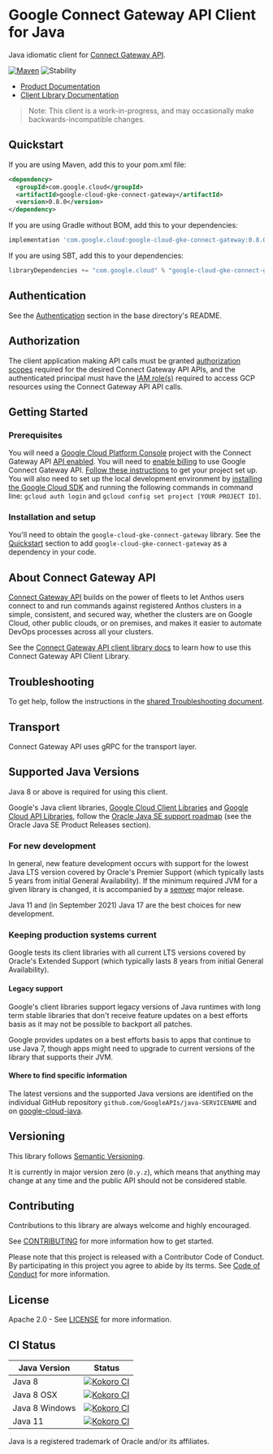 # Google Connect Gateway API Client for Java

Java idiomatic client for [Connect Gateway API][product-docs].

[![Maven][maven-version-image]][maven-version-link]
![Stability][stability-image]

- [Product Documentation][product-docs]
- [Client Library Documentation][javadocs]

> Note: This client is a work-in-progress, and may occasionally
> make backwards-incompatible changes.


## Quickstart


If you are using Maven, add this to your pom.xml file:


```xml
<dependency>
  <groupId>com.google.cloud</groupId>
  <artifactId>google-cloud-gke-connect-gateway</artifactId>
  <version>0.8.0</version>
</dependency>
```

If you are using Gradle without BOM, add this to your dependencies:

```Groovy
implementation 'com.google.cloud:google-cloud-gke-connect-gateway:0.8.0'
```

If you are using SBT, add this to your dependencies:

```Scala
libraryDependencies += "com.google.cloud" % "google-cloud-gke-connect-gateway" % "0.8.0"
```

## Authentication

See the [Authentication][authentication] section in the base directory's README.

## Authorization

The client application making API calls must be granted [authorization scopes][auth-scopes] required for the desired Connect Gateway API APIs, and the authenticated principal must have the [IAM role(s)][predefined-iam-roles] required to access GCP resources using the Connect Gateway API API calls.

## Getting Started

### Prerequisites

You will need a [Google Cloud Platform Console][developer-console] project with the Connect Gateway API [API enabled][enable-api].
You will need to [enable billing][enable-billing] to use Google Connect Gateway API.
[Follow these instructions][create-project] to get your project set up. You will also need to set up the local development environment by
[installing the Google Cloud SDK][cloud-sdk] and running the following commands in command line:
`gcloud auth login` and `gcloud config set project [YOUR PROJECT ID]`.

### Installation and setup

You'll need to obtain the `google-cloud-gke-connect-gateway` library.  See the [Quickstart](#quickstart) section
to add `google-cloud-gke-connect-gateway` as a dependency in your code.

## About Connect Gateway API


[Connect Gateway API][product-docs] builds on the power of fleets to let Anthos users connect to and run commands against registered Anthos clusters in a simple, consistent, and secured way, whether the clusters are on Google Cloud, other public clouds, or on premises, and makes it easier to automate DevOps processes across all your clusters.

See the [Connect Gateway API client library docs][javadocs] to learn how to
use this Connect Gateway API Client Library.






## Troubleshooting

To get help, follow the instructions in the [shared Troubleshooting document][troubleshooting].

## Transport

Connect Gateway API uses gRPC for the transport layer.

## Supported Java Versions

Java 8 or above is required for using this client.

Google's Java client libraries,
[Google Cloud Client Libraries][cloudlibs]
and
[Google Cloud API Libraries][apilibs],
follow the
[Oracle Java SE support roadmap][oracle]
(see the Oracle Java SE Product Releases section).

### For new development

In general, new feature development occurs with support for the lowest Java
LTS version covered by  Oracle's Premier Support (which typically lasts 5 years
from initial General Availability). If the minimum required JVM for a given
library is changed, it is accompanied by a [semver][semver] major release.

Java 11 and (in September 2021) Java 17 are the best choices for new
development.

### Keeping production systems current

Google tests its client libraries with all current LTS versions covered by
Oracle's Extended Support (which typically lasts 8 years from initial
General Availability).

#### Legacy support

Google's client libraries support legacy versions of Java runtimes with long
term stable libraries that don't receive feature updates on a best efforts basis
as it may not be possible to backport all patches.

Google provides updates on a best efforts basis to apps that continue to use
Java 7, though apps might need to upgrade to current versions of the library
that supports their JVM.

#### Where to find specific information

The latest versions and the supported Java versions are identified on
the individual GitHub repository `github.com/GoogleAPIs/java-SERVICENAME`
and on [google-cloud-java][g-c-j].

## Versioning


This library follows [Semantic Versioning](http://semver.org/).


It is currently in major version zero (``0.y.z``), which means that anything may change at any time
and the public API should not be considered stable.


## Contributing


Contributions to this library are always welcome and highly encouraged.

See [CONTRIBUTING][contributing] for more information how to get started.

Please note that this project is released with a Contributor Code of Conduct. By participating in
this project you agree to abide by its terms. See [Code of Conduct][code-of-conduct] for more
information.


## License

Apache 2.0 - See [LICENSE][license] for more information.

## CI Status

Java Version | Status
------------ | ------
Java 8 | [![Kokoro CI][kokoro-badge-image-2]][kokoro-badge-link-2]
Java 8 OSX | [![Kokoro CI][kokoro-badge-image-3]][kokoro-badge-link-3]
Java 8 Windows | [![Kokoro CI][kokoro-badge-image-4]][kokoro-badge-link-4]
Java 11 | [![Kokoro CI][kokoro-badge-image-5]][kokoro-badge-link-5]

Java is a registered trademark of Oracle and/or its affiliates.

[product-docs]: https://cloud.google.com/anthos/multicluster-management/gateway/
[javadocs]: https://cloud.google.com/java/docs/reference/google-cloud-gke-connect-gateway/latest/history
[kokoro-badge-image-1]: http://storage.googleapis.com/cloud-devrel-public/java/badges/java-gke-connect-gateway/java7.svg
[kokoro-badge-link-1]: http://storage.googleapis.com/cloud-devrel-public/java/badges/java-gke-connect-gateway/java7.html
[kokoro-badge-image-2]: http://storage.googleapis.com/cloud-devrel-public/java/badges/java-gke-connect-gateway/java8.svg
[kokoro-badge-link-2]: http://storage.googleapis.com/cloud-devrel-public/java/badges/java-gke-connect-gateway/java8.html
[kokoro-badge-image-3]: http://storage.googleapis.com/cloud-devrel-public/java/badges/java-gke-connect-gateway/java8-osx.svg
[kokoro-badge-link-3]: http://storage.googleapis.com/cloud-devrel-public/java/badges/java-gke-connect-gateway/java8-osx.html
[kokoro-badge-image-4]: http://storage.googleapis.com/cloud-devrel-public/java/badges/java-gke-connect-gateway/java8-win.svg
[kokoro-badge-link-4]: http://storage.googleapis.com/cloud-devrel-public/java/badges/java-gke-connect-gateway/java8-win.html
[kokoro-badge-image-5]: http://storage.googleapis.com/cloud-devrel-public/java/badges/java-gke-connect-gateway/java11.svg
[kokoro-badge-link-5]: http://storage.googleapis.com/cloud-devrel-public/java/badges/java-gke-connect-gateway/java11.html
[stability-image]: https://img.shields.io/badge/stability-preview-yellow
[maven-version-image]: https://img.shields.io/maven-central/v/com.google.cloud/google-cloud-gke-connect-gateway.svg
[maven-version-link]: https://search.maven.org/search?q=g:com.google.cloud%20AND%20a:google-cloud-gke-connect-gateway&core=gav
[authentication]: https://github.com/googleapis/google-cloud-java#authentication
[auth-scopes]: https://developers.google.com/identity/protocols/oauth2/scopes
[predefined-iam-roles]: https://cloud.google.com/iam/docs/understanding-roles#predefined_roles
[iam-policy]: https://cloud.google.com/iam/docs/overview#cloud-iam-policy
[developer-console]: https://console.developers.google.com/
[create-project]: https://cloud.google.com/resource-manager/docs/creating-managing-projects
[cloud-sdk]: https://cloud.google.com/sdk/
[troubleshooting]: https://github.com/googleapis/google-cloud-common/blob/main/troubleshooting/readme.md#troubleshooting
[contributing]: https://github.com/googleapis/java-gke-connect-gateway/blob/main/CONTRIBUTING.md
[code-of-conduct]: https://github.com/googleapis/java-gke-connect-gateway/blob/main/CODE_OF_CONDUCT.md#contributor-code-of-conduct
[license]: https://github.com/googleapis/java-gke-connect-gateway/blob/main/LICENSE
[enable-billing]: https://cloud.google.com/apis/docs/getting-started#enabling_billing
[enable-api]: https://console.cloud.google.com/flows/enableapi?apiid=connectgateway.googleapis.com
[libraries-bom]: https://github.com/GoogleCloudPlatform/cloud-opensource-java/wiki/The-Google-Cloud-Platform-Libraries-BOM
[shell_img]: https://gstatic.com/cloudssh/images/open-btn.png

[semver]: https://semver.org/
[cloudlibs]: https://cloud.google.com/apis/docs/client-libraries-explained
[apilibs]: https://cloud.google.com/apis/docs/client-libraries-explained#google_api_client_libraries
[oracle]: https://www.oracle.com/java/technologies/java-se-support-roadmap.html
[g-c-j]: http://github.com/googleapis/google-cloud-java
